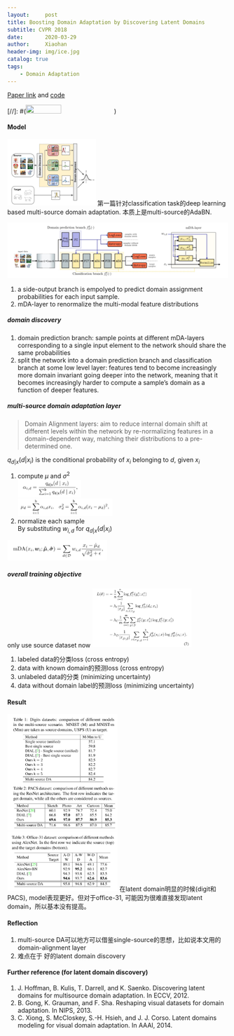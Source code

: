 ```yaml
---
layout:     post
title: Boosting Domain Adaptation by Discovering Latent Domains
subtitle: CVPR 2018
date:       2020-03-29
author:     Xiaohan
header-img: img/ice.jpg
catalog: true
tags: 
    - Domain Adaptation
---
```


[Paper link](https://research.mapillary.com/img/publications/CVPR18b.pdf) and [code](https://github.com/mancinimassimiliano/latent_domains_DA)

[//]: #(<img src="" width="40%" height="40%">)

#### Model
<img src="/img/15854715937974.jpg" width="40%" height="60%">
第一篇针对classification task的deep learning based multi-source domain adaptation. 本质上是multi-source的AdaBN.

![-w763](/img/15857203223787.jpg)
1. a side-output branch is empolyed to predict domain assignment probabilities for each input sample.
2. mDA-layer to renormalize the multi-modal feature distributions

##### domain discovery
1. domain prediction branch: sample points at different mDA-layers corresponding to a single input element to the network should share the same probabilities
2. split the network into a domain prediction branch and classification branch at some low level layer: features tend to become increasingly more domain invariant going deeper into the network, meaning that it becomes increasingly harder to compute a sample’s domain as a function of deeper features.

#####  multi-source domain adaptation layer 
> Domain Alignment layers: aim to reduce internal domain shift at different levels within the network by re-normalizing features in a domain-dependent way, matching their distributions to a pre-determined one.   

$q_{d|x}(d | x_i)$ is the conditional probability of $x_i$ belonging to $d$, given $x_i$
1. compute $\mu$ and $\sigma^2$  
    <img src="/img/15857223593758.jpg" width="30%" height="40%">  
    <img src="/img/15857224509940.jpg" width="45%" height="40%">
2. normalize each sample  
By substituting $w_{i,d}$ for $q_{d|x}(d | x_i)$  
<img src="/img/15857225154947.jpg" width="45%" height="40%">  

##### overall training objective 
only use source dataset now
<img src="/img/15857216573544.jpg" width="45%" height="40%">
1. labeled data的分类loss (cross entropy)
2. data with known domain的预测loss (cross entropy) 
3. unlabeled data的分类 (minimizing uncertainty)
4. data without domain label的预测loss (minimizing uncertainty)


#### Result
<img src="/img/15857232316372.jpg" width="50%" height="60%">
<img src="/img/15857232406316.jpg" width="50%" height="60%">
在latent domain明显的时候(digit和PACS), model表现更好。但对于office-31, 可能因为很难直接发现latent domain，所以基本没有提高。

#### Reflection
1. multi-source DA可以地方可以借鉴single-source的思想，比如说本文用的domain-alignment layer
2. 难点在于 好的latent domain discovery

#### Further reference (for latent domain discovery)
1. J. Hoffman, B. Kulis, T. Darrell, and K. Saenko. Discovering latent domains for multisource domain adaptation. In ECCV, 2012.
2. B. Gong, K. Grauman, and F. Sha. Reshaping visual datasets for domain adaptation. In NIPS, 2013.
3. C. Xiong, S. McCloskey, S.-H. Hsieh, and J. J. Corso. Latent domains modeling for visual domain adaptation. In AAAI, 2014.


